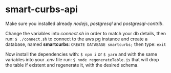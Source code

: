 # smart-curbs-api
Make sure you installed already *nodejs*, *postgresql* and *postgresql-contrib*.

Change the variables into *connect.sh* in order to match your db details, then run: 
`$ ./connect.sh`
to connect to the aws pg instance and create a database, named **smartcurbs**:
`CREATE DATABASE smartcurbs;`
then type:
`exit`

Now install the dependencies with:
`$ npm i` or `$ yarn` 
and with the same variables into your *.env* file run:
`$ node regenerateTable.js`
that will drop the table if existent and regenerate it, with the desired schema.

